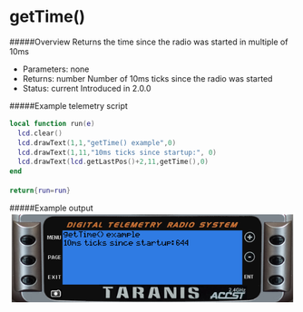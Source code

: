 # getTime()

#####Overview
Returns the time since the radio was started in multiple of 10ms

 - Parameters: none
 - Returns: number Number of 10ms ticks since the radio was started
 - Status: current Introduced in 2.0.0

#####Example telemetry script

```lua
local function run(e)
  lcd.clear()
  lcd.drawText(1,1,"getTime() example",0)
  lcd.drawText(1,11,"10ms ticks since startup:", 0)
  lcd.drawText(lcd.getLastPos()+2,11,getTime(),0)
end

return{run=run}
```


#####Example output
![getTime() example output](gettime.png)